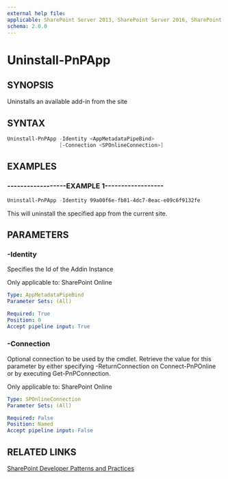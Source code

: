 ```yaml
---
external help file:
applicable: SharePoint Server 2013, SharePoint Server 2016, SharePoint Online
schema: 2.0.0
---
```

# Uninstall-PnPApp

## SYNOPSIS
Uninstalls an available add-in from the site

## SYNTAX 

```powershell
Uninstall-PnPApp -Identity <AppMetadataPipeBind>
                 [-Connection <SPOnlineConnection>]
```

## EXAMPLES

### ------------------EXAMPLE 1------------------
```powershell
Uninstall-PnPApp -Identity 99a00f6e-fb81-4dc7-8eac-e09c6f9132fe
```

This will uninstall the specified app from the current site.

## PARAMETERS

### -Identity
Specifies the Id of the Addin Instance

Only applicable to: SharePoint Online

```yaml
Type: AppMetadataPipeBind
Parameter Sets: (All)

Required: True
Position: 0
Accept pipeline input: True
```

### -Connection
Optional connection to be used by the cmdlet. Retrieve the value for this parameter by either specifying -ReturnConnection on Connect-PnPOnline or by executing Get-PnPConnection.

Only applicable to: SharePoint Online

```yaml
Type: SPOnlineConnection
Parameter Sets: (All)

Required: False
Position: Named
Accept pipeline input: False
```

## RELATED LINKS

[SharePoint Developer Patterns and Practices](http://aka.ms/sppnp)